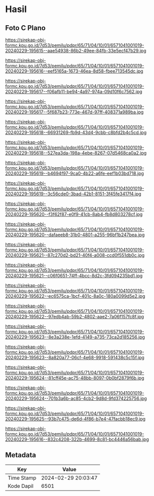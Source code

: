 # Hasil

## Foto C Plano

https://sirekap-obj-formc.kpu.go.id/7d53/pemilu/pdpr/65/71/04/10/01/6571041001019-20240229-195615--aae54938-86b2-49ee-84fb-33e5ecf47b29.jpg

https://sirekap-obj-formc.kpu.go.id/7d53/pemilu/pdpr/65/71/04/10/01/6571041001019-20240229-195616--eef5165a-1673-46ea-8d58-fbee713545dc.jpg

https://sirekap-obj-formc.kpu.go.id/7d53/pemilu/pdpr/65/71/04/10/01/6571041001019-20240229-195617--f06afb11-be94-4a97-974a-09d10f6c7562.jpg

https://sirekap-obj-formc.kpu.go.id/7d53/pemilu/pdpr/65/71/04/10/01/6571041001019-20240229-195617--5f687b23-773e-467d-97ff-408371a989ba.jpg

https://sirekap-obj-formc.kpu.go.id/7d53/pemilu/pdpr/65/71/04/10/01/6571041001019-20240229-195618--66931269-fb9d-43d4-9cbb-c8bfd2b4c5cd.jpg

https://sirekap-obj-formc.kpu.go.id/7d53/pemilu/pdpr/65/71/04/10/01/6571041001019-20240229-195618--527ea3da-198a-4ebe-8267-07d5468ca0a2.jpg

https://sirekap-obj-formc.kpu.go.id/7d53/pemilu/pdpr/65/71/04/10/01/6571041001019-20240229-195619--b4694f97-9ca0-4b22-a6fe-eef1b03bd718.jpg

https://sirekap-obj-formc.kpu.go.id/7d53/pemilu/pdpr/65/71/04/10/01/6571041001019-20240229-195619--3c56cde0-3bad-42b1-8151-3f45fe3417f4.jpg

https://sirekap-obj-formc.kpu.go.id/7d53/pemilu/pdpr/65/71/04/10/01/6571041001019-20240229-195620--f3f62f87-e0f9-41cb-8ab4-fb8d803278cf.jpg

https://sirekap-obj-formc.kpu.go.id/7d53/pemilu/pdpr/65/71/04/10/01/6571041001019-20240229-195620--dafaeeb8-31b0-4801-a255-96bf1b247bea.jpg

https://sirekap-obj-formc.kpu.go.id/7d53/pemilu/pdpr/65/71/04/10/01/6571041001019-20240229-195621--87c270d2-bd21-40f4-a008-ccd0f551db0c.jpg

https://sirekap-obj-formc.kpu.go.id/7d53/pemilu/pdpr/65/71/04/10/01/6571041001019-20240229-195621--c06f0651-74ff-4bcc-8d2c-3fd094235bd1.jpg

https://sirekap-obj-formc.kpu.go.id/7d53/pemilu/pdpr/65/71/04/10/01/6571041001019-20240229-195622--ec6575ca-1bcf-401c-8a0c-180a0099d5e2.jpg

https://sirekap-obj-formc.kpu.go.id/7d53/pemilu/pdpr/65/71/04/10/01/6571041001019-20240229-195622--97edb4ab-59b2-4802-aae2-7a06f157fc8f.jpg

https://sirekap-obj-formc.kpu.go.id/7d53/pemilu/pdpr/65/71/04/10/01/6571041001019-20240229-195623--8e3a238e-1efd-4149-a735-73ca2d185256.jpg

https://sirekap-obj-formc.kpu.go.id/7d53/pemilu/pdpr/65/71/04/10/01/6571041001019-20240229-195623--8a820a77-06cf-4e68-9918-591438c5c15f.jpg

https://sirekap-obj-formc.kpu.go.id/7d53/pemilu/pdpr/65/71/04/10/01/6571041001019-20240229-195624--81cff45e-ac75-48bb-8097-0b0bf2879f6b.jpg

https://sirekap-obj-formc.kpu.go.id/7d53/pemilu/pdpr/65/71/04/10/01/6571041001019-20240229-195624--701b3a6b-ac85-4cb2-9d8d-9fd374225756.jpg

https://sirekap-obj-formc.kpu.go.id/7d53/pemilu/pdpr/65/71/04/10/01/6571041001019-20240229-195625--93b7c475-de6d-4f86-b7e4-47facbb18ec9.jpg

https://sirekap-obj-formc.kpu.go.id/7d53/pemilu/pdpr/65/71/04/10/01/6571041001019-20240229-195616--832c4208-322b-4699-8c81-bc4446a56bab.jpg


## Metadata

| Key        | Value               |
| ---------- | ------------------- |
| Time Stamp | 2024-02-29 20:03:47 |
| Kode Dapil | 6501                |



